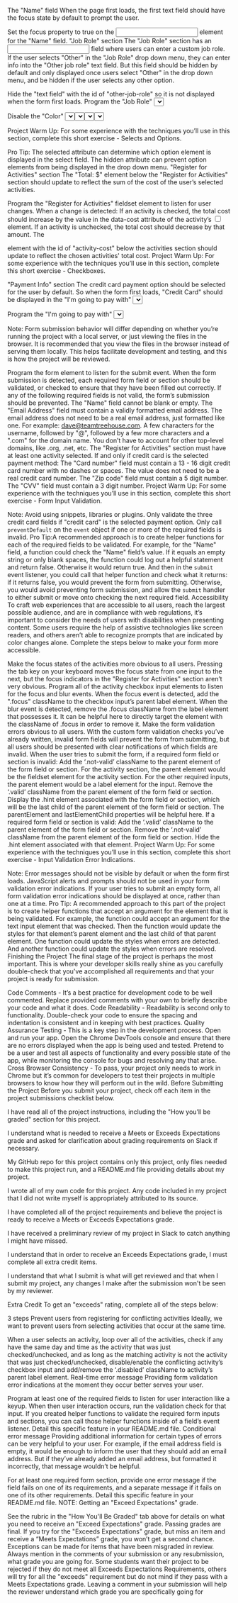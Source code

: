 The "Name" field
When the page first loads, the first text field should have the focus state by default to prompt the user.

Set the focus property to true on the <input type="text"> element for the "Name" field.
"Job Role" section
The "Job Role" section has an <input type="text"> field where users can enter a custom job role. If the user selects "Other" in the "Job Role" drop down menu, they can enter info into the "Other job role" text field. But this field should be hidden by default and only displayed once users select "Other" in the drop down menu, and be hidden if the user selects any other option.

Hide the "text field" with the id of "other-job-role" so it is not displayed when the form first loads.
Program the "Job Role" <select> element to listen for user changes. When a change is detected, display/hide the "text field" based on the user’s selection in the drop down menu.
"T-Shirt Info" section
The options in the "Color" drop down menu are not available for each t-shirt design. So the user shouldn’t be able to see or choose a color option until they have chosen a design.

Disable the "Color" <select> element.
Program the "Design" <select> element to listen for user changes. When a change is detected:
The "Color" <select> element should be enabled.
The "Color" <select> element should display an available color.
The "Color" dropdown menu should display only the color options associated with the selected design. For example:
If the user selects "Theme - JS Puns" then the "Color" menu should only display "Cornflower Blue," "Dark Slate Grey," and "Gold."
If the user selects "Theme - I ♥ JS" then the "Color" menu should only display "Tomato," "Steel Blue," and "Dim Grey."
Important Note: A select element is used for the color selection. There are two parts to a select element display: the element field and the drop down menu which opens after clicking on the field. Both the "Color" field and drop down menu must correctly update when the user selects a new theme. Neither should be empty or display unavailable colors.

Project Warm Up: For some experience with the techniques you’ll use in this section, complete this short exercise - Selects and Options.

Pro Tip:
The selected attribute can determine which option element is displayed in the select field.
The hidden attribute can prevent option elements from being displayed in the drop down menu.
"Register for Activities" section
The "Total: $" element below the "Register for Activities" section should update to reflect the sum of the cost of the user’s selected activities.

Program the "Register for Activities" fieldset element to listen for user changes. When a change is detected:
If an activity is checked, the total cost should increase by the value in the data-cost attribute of the activity’s <input type="checkbox"> element.
If an activity is unchecked, the total cost should decrease by that amount.
The <p> element with the id of "activity-cost" below the activities section should update to reflect the chosen activities' total cost.
Project Warm Up: For some experience with the techniques you’ll use in this section, complete this short exercise - Checkboxes.

"Payment Info" section
The credit card payment option should be selected for the user by default. So when the form first loads, "Credit Card" should be displayed in the "I'm going to pay with" <select> element, and the credit card payment section should be the only payment section displayed in the form’s UI. And when the user selects one of the payment options from the "I'm going to pay with" drop down menu, the form should update to display only the chosen payment method section.

Program the "I'm going to pay with" <select> element to listen for user changes. When a change is detected, hide all payment sections in the form’s UI except the selected one.
Form validation
Users shouldn’t be able to submit a form without the required information, or with invalid information. To prevent that from happening, avoid using plugins, libraries, snippets or the built-in HTML5 validation, and create your own custom form validation.

Note: Form submission behavior will differ depending on whether you’re running the project with a local server, or just viewing the files in the browser. It is recommended that you view the files in the browser instead of serving them locally. This helps facilitate development and testing, and this is how the project will be reviewed.

Program the form element to listen for the submit event. When the form submission is detected, each required form field or section should be validated, or checked to ensure that they have been filled out correctly. If any of the following required fields is not valid, the form’s submission should be prevented.
The "Name" field cannot be blank or empty.
The "Email Address" field must contain a validly formatted email address. The email address does not need to be a real email address, just formatted like one. For example: dave@teamtreehouse.com. A few characters for the username, followed by "@", followed by a few more characters and a ".com" for the domain name. You don’t have to account for other top-level domains, like .org, .net, etc.
The "Register for Activities" section must have at least one activity selected.
If and only if credit card is the selected payment method:
The "Card number" field must contain a 13 - 16 digit credit card number with no dashes or spaces. The value does not need to be a real credit card number.
The "Zip code" field must contain a 5 digit number.
The "CVV" field must contain a 3 digit number.
Project Warm Up: For some experience with the techniques you’ll use in this section, complete this short exercise - Form Input Validation.

Note:
Avoid using snippets, libraries or plugins.
Only validate the three credit card fields if "credit card" is the selected payment option.
Only call `preventDefault` on the `event` object if one or more of the required fields is invalid.
Pro Tip:A recommended approach is to create helper functions for each of the required fields to be validated. For example, for the "Name" field, a function could check the "Name" field’s value. If it equals an empty string or only blank spaces, the function could log out a helpful statement and return false. Otherwise it would return true. And then in the `submit` event listener, you could call that helper function and check what it returns: if it returns false, you would prevent the form from submitting. Otherwise, you would avoid preventing form submission, and allow the `submit` handler to either submit or move onto checking the next required field.
Accessibility
To craft web experiences that are accessible to all users, reach the largest possible audience, and are in compliance with web regulations, it’s important to consider the needs of users with disabilities when presenting content. Some users require the help of assistive technologies like screen readers, and others aren’t able to recognize prompts that are indicated by color changes alone. Complete the steps below to make your form more accessible.

Make the focus states of the activities more obvious to all users. Pressing the tab key on your keyboard moves the focus state from one input to the next, but the focus indicators in the "Register for Activities" section aren’t very obvious.
Program all of the activity checkbox input elements to listen for the focus and blur events.
When the focus event is detected, add the ".focus" className to the checkbox input’s parent label element.
When the blur event is detected, remove the .focus className from the label element that possesses it. It can be helpful here to directly target the element with the className of .focus in order to remove it.
Make the form validation errors obvious to all users. With the custom form validation checks you’ve already written, invalid form fields will prevent the form from submitting, but all users should be presented with clear notifications of which fields are invalid.
When the user tries to submit the form, if a required form field or section is invalid:
Add the ‘.not-valid’ className to the parent element of the form field or section. For the activity section, the parent element would be the fieldset element for the activity section. For the other required inputs, the parent element would be a label element for the input.
Remove the ‘.valid’ className from the parent element of the form field or section.
Display the .hint element associated with the form field or section, which will be the last child of the parent element of the form field or section. The parentElement and lastElementChild properties will be helpful here.
If a required form field or section is valid:
Add the ‘.valid’ className to the parent element of the form field or section.
Remove the ‘.not-valid’ className from the parent element of the form field or section.
Hide the .hint element associated with that element.
Project Warm Up: For some experience with the techniques you’ll use in this section, complete this short exercise - Input Validation Error Indications.

Note:
Error messages should not be visible by default or when the form first loads.
JavaScript alerts and prompts should not be used in your form validation error indications.
If your user tries to submit an empty form, all form validation error indications should be displayed at once, rather than one at a time.
Pro Tip: A recommended approach to this part of the project is to create helper functions that accept an argument for the element that is being validated. For example, the function could accept an argument for the text input element that was checked. Then the function would update the styles for that element’s parent element and the last child of that parent element. One function could update the styles when errors are detected. And another function could update the styles when errors are resolved.
Finishing the Project
The final stage of the project is perhaps the most important. This is where your developer skills really shine as you carefully double-check that you've accomplished all requirements and that your project is ready for submission.

Code Comments - It’s a best practice for development code to be well commented. Replace provided comments with your own to briefly describe your code and what it does.
Code Readability - Readability is second only to functionality. Double-check your code to ensure the spacing and indentation is consistent and in keeping with best practices.
Quality Assurance Testing - This is a key step in the development process.
Open and run your app.
Open the Chrome DevTools console and ensure that there are no errors displayed when the app is being used and tested.
Pretend to be a user and test all aspects of functionality and every possible state of the app, while monitoring the console for bugs and resolving any that arise.
Cross Browser Consistency - To pass, your project only needs to work in Chrome but it’s common for developers to test their projects in multiple browsers to know how they will perform out in the wild.
Before Submitting the Project
Before you submit your project, check off each item in the project submissions checklist below.

 I have read all of the project instructions, including the "How you’ll be graded" section for this project.

 I understand what is needed to receive a Meets or Exceeds Expectations grade and asked for clarification about grading requirements on Slack if necessary.

 My GitHub repo for this project contains only this project, only files needed to make this project run, and a README.md file providing details about my project.

 I wrote all of my own code for this project. Any code included in my project that I did not write myself is appropriately attributed to its source.

 I have completed all of the project requirements and believe the project is ready to receive a Meets or Exceeds Expectations grade.

 I have received a preliminary review of my project in Slack to catch anything I might have missed.

 I understand that in order to receive an Exceeds Expectations grade, I must complete all extra credit items.

 I understand that what I submit is what will get reviewed and that when I submit my project, any changes I make after the submission won't be seen by my reviewer.

Extra Credit
To get an "exceeds" rating, complete all of the steps below:

 3 steps
Prevent users from registering for conflicting activities
Ideally, we want to prevent users from selecting activities that occur at the same time.

When a user selects an activity, loop over all of the activities, check if any have the same day and time as the activity that was just checked/unchecked, and as long as the matching activity is not the activity that was just checked/unchecked, disable/enable the conflicting activity’s checkbox input and add/remove the ‘.disabled’ className to activity’s parent label element.
Real-time error message
Providing form validation error indications at the moment they occur better serves your user.

Program at least one of the required fields to listen for user interaction like a keyup. When then user interaction occurs, run the validation check for that input. If you created helper functions to validate the required form inputs and sections, you can call those helper functions inside of a field’s event listener.
Detail this specific feature in your README.md file.
Conditional error message
Providing additional information for certain types of errors can be very helpful to your user. For example, if the email address field is empty, it would be enough to inform the user that they should add an email address. But if they’ve already added an email address, but formatted it incorrectly, that message wouldn’t be helpful.

For at least one required form section, provide one error message if the field fails on one of its requirements, and a separate message if it fails on one of its other requirements.
Detail this specific feature in your README.md file.
NOTE: Getting an "Exceed Expectations" grade.

See the rubric in the "How You'll Be Graded" tab above for details on what you need to receive an "Exceed Expectations" grade.
Passing grades are final. If you try for the "Exceeds Expectations" grade, but miss an item and receive a “Meets Expectations” grade, you won’t get a second chance. Exceptions can be made for items that have been misgraded in review.
Always mention in the comments of your submission or any resubmission, what grade you are going for. Some students want their project to be rejected if they do not meet all Exceeds Expectations Requirements, others will try for all the "exceeds" requirement but do not mind if they pass with a Meets Expectations grade. Leaving a comment in your submission will help the reviewer understand which grade you are specifically going for